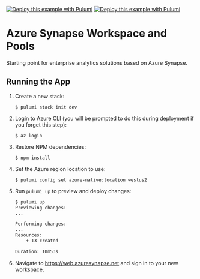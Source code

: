 [![Deploy this example with Pulumi](https://www.pulumi.com/images/deploy-with-pulumi/dark.svg)](https://app.pulumi.com/new?template=https://github.com/pulumi/examples/blob/master/azure-ts-synapse/README.md#gh-light-mode-only)
[![Deploy this example with Pulumi](https://get.pulumi.com/new/button-light.svg)](https://app.pulumi.com/new?template=https://github.com/pulumi/examples/blob/master/azure-ts-synapse/README.md#gh-dark-mode-only)

# Azure Synapse Workspace and Pools

Starting point for enterprise analytics solutions based on Azure Synapse.

## Running the App

1.  Create a new stack:

    ```
    $ pulumi stack init dev
    ```

1.  Login to Azure CLI (you will be prompted to do this during deployment if you forget this step):

    ```
    $ az login
    ```

1.  Restore NPM dependencies:

    ```
    $ npm install
    ```

1. Set the Azure region location to use:

    ```
    $ pulumi config set azure-native:location westus2
    ```

1. Run `pulumi up` to preview and deploy changes:

    ```bash
    $ pulumi up
    Previewing changes:
    ...

    Performing changes:
    ...
    Resources:
        + 13 created

    Duration: 10m53s
    ```

1. Navigate to https://web.azuresynapse.net and sign in to your new workspace.
